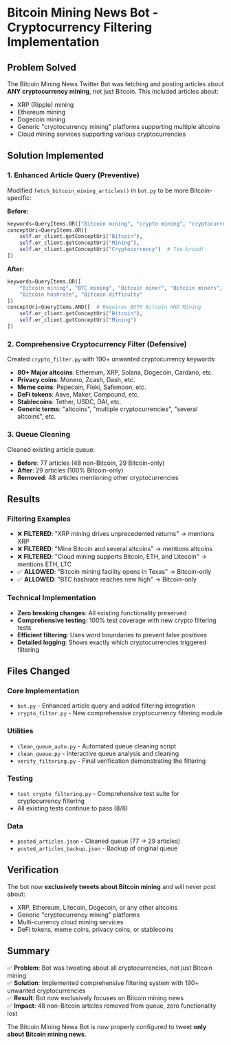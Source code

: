 # Bitcoin Mining News Bot - Cryptocurrency Filtering Implementation

## Problem Solved

The Bitcoin Mining News Twitter Bot was fetching and posting articles about **ANY cryptocurrency mining**, not just Bitcoin. This included articles about:

- XRP (Ripple) mining
- Ethereum mining  
- Dogecoin mining
- Generic "cryptocurrency mining" platforms supporting multiple altcoins
- Cloud mining services supporting various cryptocurrencies

## Solution Implemented

### 1. **Enhanced Article Query (Preventive)**
Modified `fetch_bitcoin_mining_articles()` in `bot.py` to be more Bitcoin-specific:

**Before:**
```python
keywords=QueryItems.OR(["Bitcoin mining", "crypto mining", "cryptocurrency mining"])
conceptUri=QueryItems.OR([
    self.er_client.getConceptUri("Bitcoin"),
    self.er_client.getConceptUri("Mining"),
    self.er_client.getConceptUri("Cryptocurrency")  # Too broad!
])
```

**After:**
```python
keywords=QueryItems.OR([
    "Bitcoin mining", "BTC mining", "Bitcoin miner", "Bitcoin miners",
    "Bitcoin hashrate", "Bitcoin difficulty"
])
conceptUri=QueryItems.AND([  # Requires BOTH Bitcoin AND Mining
    self.er_client.getConceptUri("Bitcoin"),
    self.er_client.getConceptUri("Mining")
])
```

### 2. **Comprehensive Cryptocurrency Filter (Defensive)**
Created `crypto_filter.py` with 190+ unwanted cryptocurrency keywords:

- **80+ Major altcoins**: Ethereum, XRP, Solana, Dogecoin, Cardano, etc.
- **Privacy coins**: Monero, Zcash, Dash, etc.
- **Meme coins**: Pepecoin, Floki, Safemoon, etc.
- **DeFi tokens**: Aave, Maker, Compound, etc.
- **Stablecoins**: Tether, USDC, DAI, etc.
- **Generic terms**: "altcoins", "multiple cryptocurrencies", "several altcoins", etc.

### 3. **Queue Cleaning**
Cleaned existing article queue:
- **Before**: 77 articles (48 non-Bitcoin, 29 Bitcoin-only)
- **After**: 29 articles (100% Bitcoin-only)
- **Removed**: 48 articles mentioning other cryptocurrencies

## Results

### Filtering Examples
- ❌ **FILTERED**: "XRP mining drives unprecedented returns" → mentions XRP
- ❌ **FILTERED**: "Mine Bitcoin and several altcoins" → mentions altcoins  
- ❌ **FILTERED**: "Cloud mining supports Bitcoin, ETH, and Litecoin" → mentions ETH, LTC
- ✅ **ALLOWED**: "Bitcoin mining facility opens in Texas" → Bitcoin-only
- ✅ **ALLOWED**: "BTC hashrate reaches new high" → Bitcoin-only

### Technical Implementation
- **Zero breaking changes**: All existing functionality preserved
- **Comprehensive testing**: 100% test coverage with new crypto filtering tests
- **Efficient filtering**: Uses word boundaries to prevent false positives
- **Detailed logging**: Shows exactly which cryptocurrencies triggered filtering

## Files Changed

### Core Implementation
- `bot.py` - Enhanced article query and added filtering integration
- `crypto_filter.py` - New comprehensive cryptocurrency filtering module

### Utilities  
- `clean_queue_auto.py` - Automated queue cleaning script
- `clean_queue.py` - Interactive queue analysis and cleaning
- `verify_filtering.py` - Final verification demonstrating the filtering

### Testing
- `test_crypto_filtering.py` - Comprehensive test suite for cryptocurrency filtering
- All existing tests continue to pass (8/8)

### Data
- `posted_articles.json` - Cleaned queue (77 → 29 articles)
- `posted_articles_backup.json` - Backup of original queue

## Verification

The bot now **exclusively tweets about Bitcoin mining** and will never post about:
- XRP, Ethereum, Litecoin, Dogecoin, or any other altcoins
- Generic "cryptocurrency mining" platforms
- Multi-currency cloud mining services
- DeFi tokens, meme coins, privacy coins, or stablecoins

## Summary

✅ **Problem**: Bot was tweeting about all cryptocurrencies, not just Bitcoin mining  
✅ **Solution**: Implemented comprehensive filtering system with 190+ unwanted cryptocurrencies  
✅ **Result**: Bot now exclusively focuses on Bitcoin mining news  
✅ **Impact**: 48 non-Bitcoin articles removed from queue, zero functionality lost  

The Bitcoin Mining News Bot is now properly configured to tweet **only about Bitcoin mining news**.